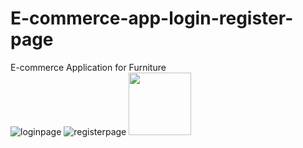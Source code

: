 # E-commerce-app-login-register-page
E-commerce Application for Furniture  
![loginpage](https://user-images.githubusercontent.com/104012041/164051824-30bec18f-d456-49c7-86d3-bb2c52646534.png)
![registerpage](https://user-images.githubusercontent.com/104012041/164051836-3e42d6a9-a21b-4700-a5ac-00daed6e7c6c.png)
<img src="https://user-images.githubusercontent.com/104012041/164051824-30bec18f-d456-49c7-86d3-bb2c52646534.png" height="100">
